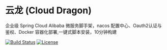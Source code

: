 # 云龙 (Cloud Dragon) 
企业级 Spring Cloud Alibaba 微服务脚手架，nacos 配置中心、Oauth2认证与鉴权、Docker 容器化部署,一键式脚本安装，10分钟构建

[![Build Status](https://travis-ci.org/cxl-sky/cloud-dragon.svg?branch=master)](https://travis-ci.org/cxl-sky/cloud-dragon)
[![License](https://img.shields.io/badge/License-Apache%202.0-blue.svg)](https://opensource.org/licenses/Apache-2.0)